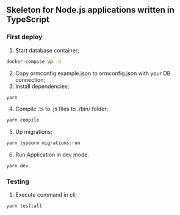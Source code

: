 ## Skeleton for Node.js applications written in TypeScript

### First deploy

1. Start database container;

```bash
docker-compose up -d
```

2. Copy ormconfig.example.json to ormconfig.json with your DB connection;
3. Install dependencies;
```bash
yarn
```

4. Compile .ts to .js files to ./bin/ folder;
```bash
yarn compile
```

5. Up migrations;
```bash
yarn typeorm migrations:run
```

6. Run Application in dev mode.
```bash
yarn dev
```

### Testing

1. Execute command in cli;
```bash
yarn test:all
```